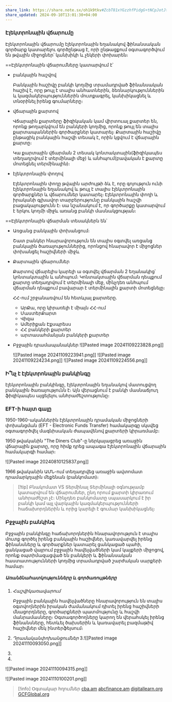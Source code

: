 ```yaml
---
share_link: https://share.note.sx/oh1k9tkv#ZcbT81xYGzzhfPidgG+tNCpJotJt6q7DMUS5hg/qBHk
share_updated: 2024-09-10T13:01:30+04:00
---
```

### Էլեկտրոնային վճարումը

Էլեկտրոնային վճարումը էլեկտրոնային եղանակով ֆինանսական գործարք կատարելու գործընթաց է, որի ընթացքում օգտագործվում են թվային միջոցներ՝ կանխիկի և չեկերի փոխարեն։

==Էլեկտրոնային վճարումները կատարվում է՝

- բանկային հաշվով
  
  Բանկային հաշիվը բանկի կողմից տրամադրված ֆինանսական հաշիվ է, որը թույլ է տալիս անհատներին, ձեռնարկություններին և կազմակերպություններին մուտքագրել, կանխիկացնել և տնօրինել իրենց գումարները։
   
- վճարային քարտով
  
  Վճարային քարտերը ֆիզիկական կամ վիրտուալ քարտեր են, որոնք թողարկվում են բանկերի կողմից, որոնք թույլ են տալիս քարտապաններին գործարքներ կատարել։ Քարտային հաշիվը ընթացիկ բանկային հաշվի տեսակ է, որին կցվում է վճարային քարտը։
  
  Կա քարտային վճարման 2 տեսակ կոնտակտային(ֆիզիկապես տեղադրվում է տերմինալի մեջ) և անհպում(բավական է քարտը մոտեցնել տերմինալին)։
  
- էլեկտրոնային փողով
  
  Էլեկտրոնային փողը թվային արժույթի ձև է, որը գոյություն ունի էլեկտրոնային եղանակով և թույլ է տալիս էլեկտրոնային գործարքներ  և վճարումներ կատարել։ Էլեկտրոնային փողի և իրականի գլխավոր տարբերությունը բանկային հաշվի բացակայությունն է։ սա նշանակում է, որ գործարքը կատարվում է երկու կողմի միջև առանց բանկի մասնակցության։ 

==Էլեկտրոնային վճարման տեսակներն են՝

- Առցանց բանկային փոխանցում։ 
  
  Շատ բանկեր հնարավորություն են տալիս օգտվել առցանց բանկային ծառայություններից, որոնցով հնարավոր է միջոցներ փոխանցել հաշիվների միջև
  
- Քարտային վճարումներ 
  
  Քարտով վճարելիս կարելի ա օգտվել վճարման 2 եղանակից՝ կոնտակտային և անհպում։ Կոնտակտային վճարման դեպքում քարտը տեղադրվում է տերմինալի մեջ, մինչդեռ անհպում վճարման դեպքում բավարար է տերմինալին քարտի մոտեցնելը։
  
  ՀՀ-ում շրջանառվում են հետևյալ քարտերը․
  - ԱրՔա, որը կիրառելի է միայն ՀՀ-ում
  - ՄաստերՔարտ
  - Վիզա
  - Ամերիքան Էքսպրեսս
  - ՀՀ բանկերի քարտեր
  - արտասահմանյան բանկերի քարտեր

- Բջջային դրամապանակներ
  ![[Pasted image 20241109223828.png]]
  
  ![[Pasted image 20241109223941.png]]
![[Pasted image 20241109224234.png]]
![[Pasted image 20241109224556.png]]


### Ի՞նչ է էլեկտրոնային բանկինգը

էլեկտրոնային բանկինգը, էլեկտրոնային եղանակով մատուցվող բանկային ծառայությունն է։ Այն վերացնում է բանկի մասնաճյուղ ֆիզիկապես այցելելու անհրաժեշտությունը։

### EFT-ի հայտ գալը

1950-1960-ականներին էլեկտրոնային դրամական միջոցների փոխանցման (EFT - Electronic Funds Transfer) համակարգը սկսվեց օգտագործվել մագնիսական ժապավենով քարտերի կիրառմամբ։

1950 թվականին "The Diners Club"-ը ներկայացրեց առաջին վճարային քարտը, որը հիմք դրեց ապագա էլեկտրոնային վճարային համակարգի համար։ 

![[Pasted image 20240810125837.png]]

1966 թվականին ԱՄՆ-ում տեղադրվեց առաջին ավտոմատ դրամարկղային մեքենան (բանկոմատ)։

> [!tip] Բնակոմատ VS Տերմինալ
> Տերմինալի օգնությամբ կատարվում են վճարումներ, ընդ որում քարտի կիրառում անհրաժեշտ չէ։ Մինչդեռ բանկոմատը սպասարկում է իր բանկի կամ այլ վարկային կազմակերպությունների հաճախորդներին և որից կարելի է գումար կանխիկացնել։

### Բջջային բանկինգ

Բջջային բանկինգը հաճախորդներին հնարավորություն է տալիս մուտք գործել իրենց բանկային հաշիվներ, կառավարվել իրենց ֆինանսները և գործարքներ կատարել ցանկացած պահի, ցանկացած վայրում բջջային հավելվածների կամ կայքերի միջոցով, որոնք օպտիմազացված են բանկերի և ֆինանսական հաստատությունների կողմից տրամադրված շարժական սարքերի համար։

##### Առանձնահատկությունները և գործառույթները


1. $Հաշվի կառավարում$ 
   
   Բջջային բանկային հավելվածները հնարավորություն են տալիս օգտվողներին իրական ժամանակում դիտել իրենց հաշիվների մնացորդները, գործարքների պատմությունը և հաշվի մանրամասները։ Օգտագործողները կարող են վերահսկել իրենց ֆինանսները, հետևել ծախսերին և կառավարել բազմաթիվ հաշիվներ մեկ ինտերֆեյսում։
   
2. $Դրամական փոխանցումներ$
3.![[Pasted image 20241110093050.png]]
4.
5.

![[Pasted image 20241110094315.png]]


![[Pasted image 20241110100201.png]]

> [!info] Օգտակար հղումներ 
> [cba.am](https://www.cba.am/RU/SitePages/Default.aspx)
> [abcfinance.am](https://abcfinance.am/)
> [digitallearn.org](https://training.digitallearn.org/)
> [GCFGlobal.org](https://edu.gcfglobal.org/en/)

